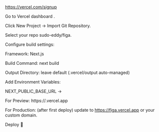 https://vercel.com/signup

Go to Vercel dashboard
.

Click New Project → Import Git Repository.

Select your repo sudo-eddy/figa.

Configure build settings:

Framework: Next.js

Build Command: next build

Output Directory: leave default (.vercel/output auto-managed)

Add Environment Variables:

NEXT_PUBLIC_BASE_URL →

For Preview: https://<your-preview-url>.vercel.app

For Production: (after first deploy) update to https://figa.vercel.app or your custom domain.

Deploy 🎉

